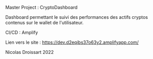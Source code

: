Master Project : CryptoDashboard

Dashboard permettant le suivi des performances des actifs cryptos contenus sur le wallet de l'utilisateur.

CI/CD : Amplify

Lien vers le site : https://dev.d2eqibs37o63y2.amplifyapp.com/

Nicolas Droissart 2022
